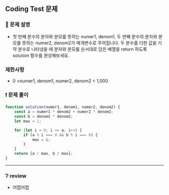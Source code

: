 ## Coding Test 문제

### 📌 문제 설명

- 첫 번째 분수의 분자와 분모를 뜻하는 numer1, denom1, 두 번째 분수의 분자와 분모를 뜻하는 numer2, denom2가 매개변수로 주어집니다. 두 분수를 더한 값을 기약 분수로 나타냈을 때 분자와 분모를 순서대로 담은 배열을 return 하도록 solution 함수를 완성해보세요.

### 제한사항

- 0 <numer1, denom1, numer2, denom2 < 1,000

### ❗ 문제 풀이

```javascript
function solution(numer1, denom1, numer2, denom2) {
	const a = numer1 * denom2 + numer2 * denom1;
	const b = denom1 * denom2;
	let max = 1;

	for (let i = 0; i <= a; i++) {
		if (a % i === 0 && b % i === 0) {
			max = i;
		}
	}
	return [a / max, b / max];
}
```

---

### ❔ review

- 어렵어렵
